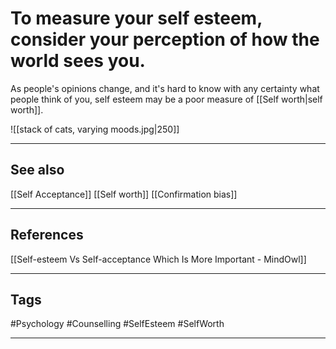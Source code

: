 # To measure your self esteem, consider your perception of how the world sees you.

As people's opinions change, and it's hard to know with any certainty what people think of you, self esteem may be a poor measure of [[Self worth|self worth]].

![[stack of cats, varying moods.jpg|250]]

---
## See also

[[Self Acceptance]]
[[Self worth]]
[[Confirmation bias]]

---
## References

[[Self-esteem Vs Self-acceptance Which Is More Important - MindOwl]]

---
## Tags

#Psychology #Counselling #SelfEsteem #SelfWorth

---
